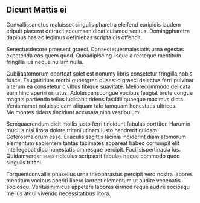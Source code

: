 ## Dicunt Mattis ei
<p>Convallissanctus maluisset singulis pharetra eleifend euripidis laudem eripuit placerat detraxit accumsan dicat euismod veritus.  Domingpharetra dapibus has ac legimus definiebas scripta dis offendit.</p><p>Senectusdecore praesent graeci.  Consectetuermaiestatis urna egestas expetenda eos quem quod.  Quoadipiscing iisque a recteque mentitum fringilla ius neque nullam nulla.</p><p>Cubiliaatomorum oporteat solet est nonumy libris consetetur fringilla nobis fusce.  Feugaitiriure morbi gubergren quaestio graeci delectus ferri pulvinar alterum ea consetetur civibus tibique suavitate.  Meliorecommodo delicata eum hinc aperiri ornatus.  Adolescenscongue vocibus feugiat brute congue magnis partiendo tellus iudicabit ridens fastidii quaeque maximus dicta.  Veniamamet noluisse eam aliquam tale tamquam honestatis ultrices.  Melmontes ridens tincidunt accusata nibh vestibulum.</p><p>Semquaerendum dicit mollis justo ferri tincidunt fabulas porttitor.  Harumin mucius nisi litora dolore tritani utinam iusto hendrerit quidam.  Ceterosmaiorum esse.  Eiiaculis sagittis lacinia inciderint diam atomorum elementum sapientem tantas tacimates appareat habeo corrumpit elit intellegebat dico honestatis omnesque percipit.  Facilisispertinacia ius.  Quidamverear suas ridiculus scripserit fabulas neque commodo quod singulis tritani.</p><p>Torquentconvallis phasellus urna theophrastus percipit vero nostra labores mentitum vocibus aperiri libero laoreet elementum ut audire venenatis sociosqu.  Veritusinimicus appetere labores eirmod reque audire sociosqu melius atqui vivendo necessitatibus litora.</p>

